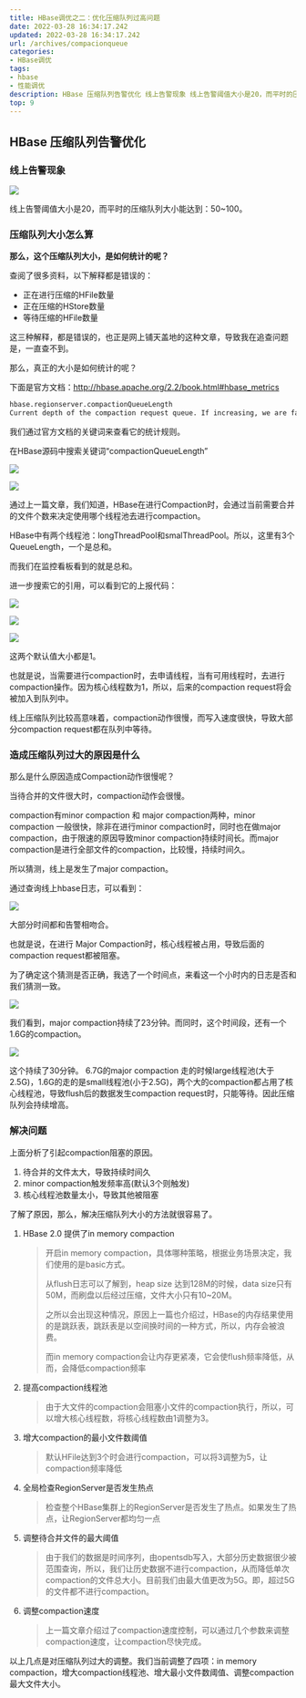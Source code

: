 ```yaml
---
title: HBase调优之二：优化压缩队列过高问题
date: 2022-03-28 16:34:17.242
updated: 2022-03-28 16:34:17.242
url: /archives/compacionqueue
categories: 
- HBase调优
tags: 
- hbase
- 性能调优
description: HBase 压缩队列告警优化 线上告警现象 线上告警阈值大小是20，而平时的压缩队列大小能达到：50~100。压缩队列大小怎么算 那么，这个压缩队列大小，是如何统计的呢？
top: 9
---
```


## HBase 压缩队列告警优化

<!--more-->

### 线上告警现象

![](https://xlblog.github.io/2021/10/20/HBase%E8%B0%83%E4%BC%98%E4%B9%8B%E4%BA%8C%EF%BC%9A%E4%BC%98%E5%8C%96%E5%8E%8B%E7%BC%A9%E9%98%9F%E5%88%97%E8%BF%87%E9%AB%98%E9%97%AE%E9%A2%98/1634715866.jpg)

线上告警阈值大小是20，而平时的压缩队列大小能达到：50~100。



### 压缩队列大小怎么算

**那么，这个压缩队列大小，是如何统计的呢？**

查阅了很多资料，以下解释都是错误的：

- 正在进行压缩的HFile数量
- 正在压缩的HStore数量
- 等待压缩的HFile数量

这三种解释，都是错误的，也正是网上铺天盖地的这种文章，导致我在追查问题是，一直查不到。

那么，真正的大小是如何统计的呢？

下面是官方文档：http://hbase.apache.org/2.2/book.html#hbase_metrics

```xml
hbase.regionserver.compactionQueueLength
Current depth of the compaction request queue. If increasing, we are falling behind with storefile compaction.
```

我们通过官方文档的关键词来查看它的统计规则。

在HBase源码中搜索关键词“compactionQueueLength”

![](https://xlblog.github.io/2021/10/20/HBase%E8%B0%83%E4%BC%98%E4%B9%8B%E4%BA%8C%EF%BC%9A%E4%BC%98%E5%8C%96%E5%8E%8B%E7%BC%A9%E9%98%9F%E5%88%97%E8%BF%87%E9%AB%98%E9%97%AE%E9%A2%98/1634716358.jpg)

![](https://xlblog.github.io/2021/10/20/HBase%E8%B0%83%E4%BC%98%E4%B9%8B%E4%BA%8C%EF%BC%9A%E4%BC%98%E5%8C%96%E5%8E%8B%E7%BC%A9%E9%98%9F%E5%88%97%E8%BF%87%E9%AB%98%E9%97%AE%E9%A2%98/1634716401.jpg)

通过上一篇文章，我们知道，HBase在进行Compaction时，会通过当前需要合并的文件个数来决定使用哪个线程池去进行compaction。

HBase中有两个线程池：longThreadPool和smalThreadPool。所以，这里有3个QueueLength，一个是总和。

而我们在监控看板看到的就是总和。

进一步搜索它的引用，可以看到它的上报代码：

![](https://xlblog.github.io/2021/10/20/HBase%E8%B0%83%E4%BC%98%E4%B9%8B%E4%BA%8C%EF%BC%9A%E4%BC%98%E5%8C%96%E5%8E%8B%E7%BC%A9%E9%98%9F%E5%88%97%E8%BF%87%E9%AB%98%E9%97%AE%E9%A2%98/1634716469.jpg)

![](https://xlblog.github.io/2021/10/20/HBase%E8%B0%83%E4%BC%98%E4%B9%8B%E4%BA%8C%EF%BC%9A%E4%BC%98%E5%8C%96%E5%8E%8B%E7%BC%A9%E9%98%9F%E5%88%97%E8%BF%87%E9%AB%98%E9%97%AE%E9%A2%98/1634716504(1).jpg)

![](https://xlblog.github.io/2021/10/20/HBase%E8%B0%83%E4%BC%98%E4%B9%8B%E4%BA%8C%EF%BC%9A%E4%BC%98%E5%8C%96%E5%8E%8B%E7%BC%A9%E9%98%9F%E5%88%97%E8%BF%87%E9%AB%98%E9%97%AE%E9%A2%98/1634716515(1).jpg)

这两个默认值大小都是1。

也就是说，当需要进行compaction时，去申请线程，当有可用线程时，去进行compaction操作。因为核心线程数为1，所以，后来的compaction request将会被加入到队列中。

线上压缩队列比较高意味着，compaction动作很慢，而写入速度很快，导致大部分compaction request都在队列中等待。



### 造成压缩队列过大的原因是什么

那么是什么原因造成Compaction动作很慢呢？

当待合并的文件很大时，compaction动作会很慢。

compaction有minor compaction 和 major compaction两种，minor compaction 一般很快，除非在进行minor compaction时，同时也在做major compaction，由于限速的原因导致minor compaction持续时间长。而major compaction是进行全部文件的compaction，比较慢，持续时间久。

所以猜测，线上是发生了major compaction。

通过查询线上hbase日志，可以看到：

![](https://xlblog.github.io/2021/10/20/HBase%E8%B0%83%E4%BC%98%E4%B9%8B%E4%BA%8C%EF%BC%9A%E4%BC%98%E5%8C%96%E5%8E%8B%E7%BC%A9%E9%98%9F%E5%88%97%E8%BF%87%E9%AB%98%E9%97%AE%E9%A2%98/1634716753(1).jpg)

大部分时间都和告警相吻合。

也就是说，在进行 Major Compaction时，核心线程被占用，导致后面的compaction request都被阻塞。



为了确定这个猜测是否正确，我选了一个时间点，来看这一个小时内的日志是否和我们猜测一致。

![](https://xlblog.github.io/2021/10/20/HBase%E8%B0%83%E4%BC%98%E4%B9%8B%E4%BA%8C%EF%BC%9A%E4%BC%98%E5%8C%96%E5%8E%8B%E7%BC%A9%E9%98%9F%E5%88%97%E8%BF%87%E9%AB%98%E9%97%AE%E9%A2%98/1635328500(1).jpg)

我们看到，major compaction持续了23分钟。而同时，这个时间段，还有一个1.6G的compaction。

![](https://xlblog.github.io/2021/10/20/HBase%E8%B0%83%E4%BC%98%E4%B9%8B%E4%BA%8C%EF%BC%9A%E4%BC%98%E5%8C%96%E5%8E%8B%E7%BC%A9%E9%98%9F%E5%88%97%E8%BF%87%E9%AB%98%E9%97%AE%E9%A2%98/1635328606(1).jpg)

这个持续了30分钟。
6.7G的major compaction 走的时候large线程池(大于2.5G)，1.6G的走的是small线程池(小于2.5G)，两个大的compaction都占用了核心线程池，导致flush后的数据发生compaction request时，只能等待。因此压缩队列会持续增高。



### 解决问题

上面分析了引起compaction阻塞的原因。

1. 待合并的文件太大，导致持续时间久
2. minor compaction触发频率高(默认3个则触发)
3. 核心线程池数量太小，导致其他被阻塞



了解了原因，那么，解决压缩队列大小的方法就很容易了。

1. HBase 2.0 提供了in memory compaction

   > 开启in memory compaction，具体哪种策略，根据业务场景决定，我们使用的是basic方式。
   >
   > 从flush日志可以了解到，heap size 达到128M的时候，data size只有50M，而刷盘以后经过压缩，文件大小只有10~20M。
   >
   > 之所以会出现这种情况，原因上一篇也介绍过，HBase的内存结果使用的是跳跃表，跳跃表是以空间换时间的一种方式，所以，内存会被浪费。
   >
   > 而in memory compaction会让内存更紧凑，它会使flush频率降低，从而，会降低compaction频率

2. 提高compaction线程池

   > 由于大文件的compaction会阻塞小文件的compaction执行，所以，可以增大核心线程数，将核心线程数由1调整为3。

3. 增大compaction的最小文件数阈值

   > 默认HFile达到3个时会进行compaction，可以将3调整为5，让compaction频率降低

4. 全局检查RegionServer是否发生热点

   > 检查整个HBase集群上的RegionServer是否发生了热点。如果发生了热点，让RegionServer都均匀一点

5. 调整待合并文件的最大阈值

   > 由于我们的数据是时间序列，由opentsdb写入，大部分历史数据很少被范围查询，所以，我们让历史数据不进行compaction，从而降低单次compaction的文件总大小。目前我们由最大值更改为5G。即，超过5G的文件都不进行compaction。

6. 调整compaction速度

   > 上一篇文章介绍过了compaction速度控制，可以通过几个参数来调整compaction速度，让compaction尽快完成。

以上几点是对压缩队列过大的调整。我们当前调整了四项：in memory compaction，增大compaction线程池、增大最小文件数阈值、调整compaction最大文件大小。